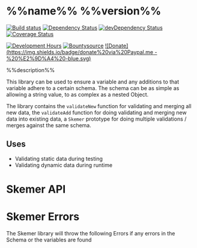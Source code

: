 # %%name%% %%version%%
<!--[![NPM version](http://img.shields.io/npm/v/convict.svg)](https://www.npmjs.org/package/convict)-->
[![Build status](https://api.travis-ci.org/MeldCE/skemer.svg?branch=master)](https://travis-ci.org/MeldCE/skemer/branches)
[![Dependency Status](https://david-dm.org/MeldCE/skemer.svg)](https://david-dm.org/MeldCE/skemer)
[![devDependency Status](https://david-dm.org/MeldCE/skemer/dev-status.svg)](https://david-dm.org/MeldCE/skemer#info=devDependencies)
[![Coverage Status](https://coveralls.io/repos/MeldCE/skemer/badge.svg)](https://coveralls.io/github/MeldCE/skemer)

[![Development Hours](https://img.shields.io/badge/development%20hours%20%28since%205a3e25f%29-15-lightgrey.svg)](https://github.com/MeldCE/skemer/commit/5a3e25fac0b992033799f9f295d98a4101a39077)
[![Bountysource](https://img.shields.io/bountysource/team/meldce/activity.svg)](https://www.bountysource.com/teams/meldce/issues?tracker_ids=27337966)
[![Donate](https://img.shields.io/badge/donate%20via%20Paypal.me -%20%E2%9D%A4%20-blue.svg)](https://www.paypal.me/MeldCE)

<!--[![Gratipay Team](https://img.shields.io/gratipay/meldce/shields.svg)](https://gratipay.com/meldce)-->

%%description%%

This library can be used to ensure a variable and any additions to that
variable adhere to a certain schema. The schema can be as simple as allowing
a string value, to as complex as a nested Object.

The library contains the `validateNew` function for validating and merging all
new data, the `validateAdd` function for doing validating and merging new data
into existing data, a `Skemer` prototype for doing multiple validations /
merges against the same schema.

## Uses
- Validating static data during testing
- Validating dynamic data during runtime

# Skemer API

<!--=include ../build/skemer.js.md -->

# Skemer Errors

The Skemer library will throw the following Errors if any errors in the Schema
or the variables are found

<!--=include ../build/errors.js.md -->
